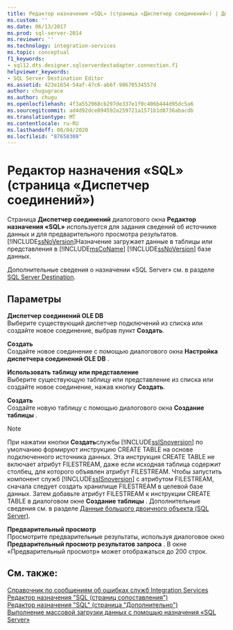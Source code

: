 ```yaml
---
title: Редактор назначения «SQL» (страница «Диспетчер соединений») | Документация Майкрософт
ms.custom: ''
ms.date: 06/13/2017
ms.prod: sql-server-2014
ms.reviewer: ''
ms.technology: integration-services
ms.topic: conceptual
f1_keywords:
- sql12.dts.designer.sqlserverdestadapter.connection.f1
helpviewer_keywords:
- SQL Server Destination Editor
ms.assetid: 423e1654-54af-47c6-ab6f-98670534557d
author: chugugrace
ms.author: chugu
ms.openlocfilehash: 4f3a552968cb297de337e1f0c406b444d95dc5a6
ms.sourcegitcommit: ad4d92dce894592a259721a1571b1d8736abacdb
ms.translationtype: MT
ms.contentlocale: ru-RU
ms.lasthandoff: 08/04/2020
ms.locfileid: "87658308"
---
```

# <a name="sql-destination-editor-connection-manager-page"></a>Редактор назначения «SQL» (страница «Диспетчер соединений»)
  Страница **Диспетчер соединений** диалогового окна **Редактор назначения «SQL»** используется для задания сведений об источнике данных и для предварительного просмотра результатов. [!INCLUDE[ssNoVersion](../includes/ssnoversion-md.md)]Назначение загружает данные в таблицы или представления в [!INCLUDE[msCoName](../includes/msconame-md.md)] [!INCLUDE[ssNoVersion](../includes/ssnoversion-md.md)] базе данных.  
  
 Дополнительные сведения о назначении «SQL Server» см. в разделе [SQL Server Destination](data-flow/sql-server-destination.md).  
  
## <a name="options"></a>Параметры  
 **Диспетчер соединений OLE DB**  
 Выберите существующий диспетчер подключений из списка или создайте новое соединение, выбрав пункт **Создать**.  
  
 **Создать**  
 Создайте новое соединение с помощью диалогового окна **Настройка диспетчера соединений OLE DB** .  
  
 **Использовать таблицу или представление**  
 Выберите существующую таблицу или представление из списка или создайте новое соединение, нажав кнопку **Создать**.  
  
 **Создать**  
 Создайте новую таблицу с помощью диалогового окна **Создание таблицы** .  
  
> [!NOTE]  
>  При нажатии кнопки **Создать**службы [!INCLUDE[ssISnoversion](../includes/ssisnoversion-md.md)] по умолчанию формируют инструкцию CREATE TABLE на основе подключенного источника данных. Эта инструкция CREATE TABLE не включает атрибут FILESTREAM, даже если исходная таблица содержит столбец, для которого объявлен атрибут FILESTREAM. Чтобы запустить компонент служб [!INCLUDE[ssISnoversion](../includes/ssisnoversion-md.md)] с атрибутом FILESTREAM, сначала следует создать хранилище FILESTREAM в целевой базе данных. Затем добавьте атрибут FILESTREAM к инструкции CREATE TABLE в диалоговом окне **Создание таблицы** . Дополнительные сведения см. в разделе [Данные большого двоичного объекта (SQL Server)](../relational-databases/blob/binary-large-object-blob-data-sql-server.md).  
  
 **Предварительный просмотр**  
 Просмотрите предварительные результаты, используя диалоговое окно **Предварительный просмотр результатов запроса** . В окне «Предварительный просмотр» может отображаться до 200 строк.  
  
## <a name="see-also"></a>См. также:  
 [Справочник по сообщениям об ошибках служб Integration Services](../../2014/integration-services/integration-services-error-and-message-reference.md)   
 [Редактор назначения "SQL &#40;страниц сопоставления"&#41;](../../2014/integration-services/sql-destination-editor-mappings-page.md)   
 [Редактор назначения "SQL" &#40;страница "Дополнительно"&#41;](../../2014/integration-services/sql-destination-editor-advanced-page.md)   
 [Выполнение массовой загрузки данных с помощью назначения «SQL Server»](data-flow/bulk-load-data-by-using-the-sql-server-destination.md)  
  
  
